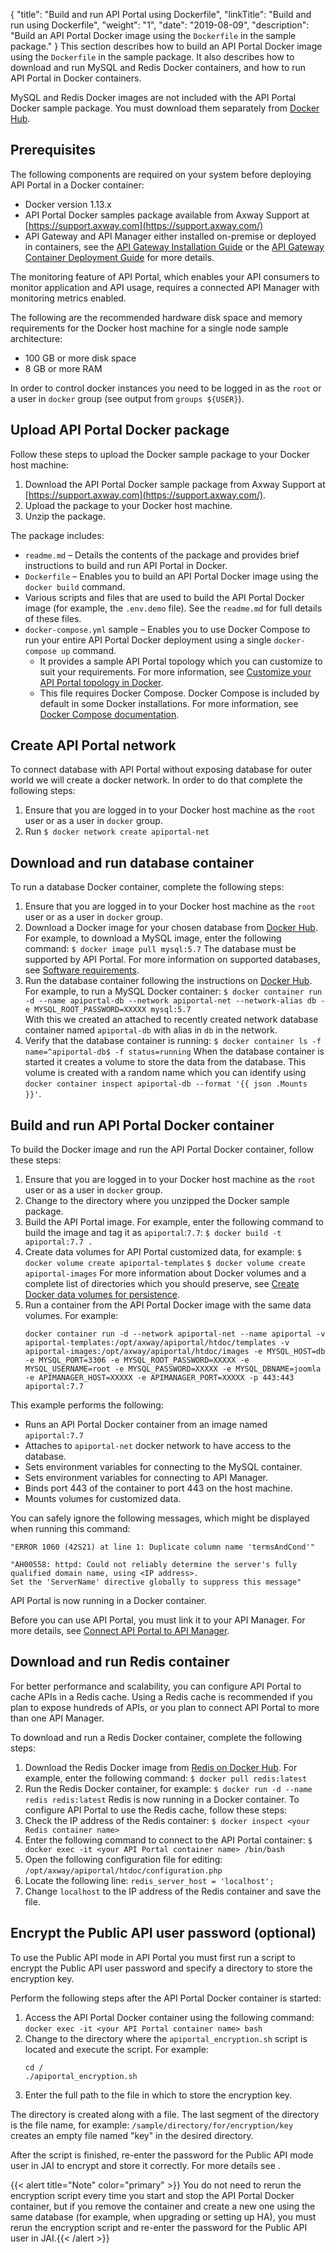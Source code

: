 {
"title": "Build and run API Portal using Dockerfile",
  "linkTitle": "Build and run using Dockerfile",
  "weight": "1",
  "date": "2019-08-09",
  "description": "Build an API Portal Docker image using the `Dockerfile` in the sample package."
}
This section describes how to build an API Portal Docker image using the `Dockerfile` in the sample package. It also describes how to download and run MySQL and Redis Docker containers, and how to run API Portal in Docker containers.

MySQL and Redis Docker images are not included with the API Portal Docker sample package. You must download them separately from [Docker Hub](https://hub.docker.com/).

## Prerequisites

The following components are required on your system before deploying API Portal in a Docker container:

* Docker version 1.13.x
* API Portal Docker samples package available from Axway Support at [https://support.axway.com](https://support.axway.com/)
* API Gateway and API Manager either installed on-premise or deployed in containers, see the [API Gateway Installation Guide](/docs/apim_installation/apigtw_install/) or the [API Gateway Container Deployment Guide](/docs/apim_installation/apigw_containers/) for more details.

The monitoring feature of API Portal, which enables your API consumers to monitor application and API usage, requires a connected API Manager with monitoring metrics enabled.

The following are the recommended hardware disk space and memory requirements for the Docker host machine for a single node sample architecture:

* 100 GB or more disk space
* 8 GB or more RAM

In order to control docker instances you need to be logged in as the `root` or a user in `docker` group (see output from `groups ${USER}`).

## Upload API Portal Docker package

Follow these steps to upload the Docker sample package to your Docker host machine:

1. Download the API Portal Docker sample package from Axway Support at [https://support.axway.com](https://support.axway.com/).
2. Upload the package to your Docker host machine.
3. Unzip the package.

The package includes:

* `readme.md` – Details the contents of the package and provides brief instructions to build and run API Portal in Docker.
* `Dockerfile` – Enables you to build an API Portal Docker image using the `docker build` command.
* Various scripts and files that are used to build the API Portal Docker image (for example, the `.env.demo` file). See the `readme.md` for full details of these files.
* `docker-compose.yml` sample – Enables you to use Docker Compose to run your entire API Portal Docker deployment using a single `docker-compose up` command.
  * It provides a sample API Portal topology which you can customize to suit your requirements. For more information, see [Customize your API Portal topology in Docker](/docs/apim_installation/apiportal_docker/docker_config/).
  * This file requires Docker Compose. Docker Compose is included by default in some Docker installations. For more information, see [Docker Compose documentation](https://docs.docker.com/compose/).

## Create API Portal network

To connect database with API Portal without exposing database for outer world we will create a docker network. In order to do that complete the following steps:

1. Ensure that you are logged in to your Docker host machine as the `root` user or as a user in `docker` group.
2. Run `$ docker network create apiportal-net`

## Download and run database container

To run a database Docker container, complete the following steps:

1. Ensure that you are logged in to your Docker host machine as the `root` user or as a user in `docker` group.
2. Download a Docker image for your chosen database from [Docker Hub](https://hub.docker.com/). For example, to download a MySQL image, enter the following command:
   `$ docker image pull mysql:5.7`
   The database must be supported by API Portal. For more information on supported databases, see [Software requirements](/docs/apim_installation/apiportal_install/install_software_prereqs/).
3. Run the database container following the instructions on [Docker Hub](https://hub.docker.com/). For example, to run a MySQL Docker container:
   `$ docker container run -d --name apiportal-db --network apiportal-net --network-alias db -e MYSQL_ROOT_PASSWORD=XXXXX mysql:5.7`\
   With this we created an attached to recently created network database container named `apiportal-db` with alias in `db` in the network.
4. Verify that the database container is running:
   `$ docker container ls -f name=^apiportal-db$ -f status=running`
   When the database container is started it creates a volume to store the data from the database. This volume is created with a random name which you can identify using `docker container inspect apiportal-db --format '{{ json .Mounts }}'`.

## Build and run API Portal Docker container

To build the Docker image and run the API Portal Docker container, follow these steps:

1. Ensure that you are logged in to your Docker host machine as the `root` user or as a user in `docker` group.
2. Change to the directory where you unzipped the Docker sample package.
3. Build the API Portal image. For example, enter the following command to build the image and tag it as `apiportal`:`7.7`:
   `$ docker build -t apiportal:7.7 .`
4. Create data volumes for API Portal customized data, for example:
   `$ docker volume create apiportal-templates`
   `$ docker volume create apiportal-images`
   For more information about Docker volumes and a complete list of directories which you should preserve, see [Create Docker data volumes for persistence](/docs/apim_installation/apiportal_docker/docker_config/).
5. Run a container from the API Portal Docker image with the same data volumes. For example:
   ```
   docker container run -d --network apiportal-net --name apiportal -v apiportal-templates:/opt/axway/apiportal/htdoc/templates -v apiportal-images:/opt/axway/apiportal/htdoc/images -e MYSQL_HOST=db -e MYSQL_PORT=3306 -e MYSQL_ROOT_PASSWORD=XXXXX -e MYSQL_USERNAME=root -e MYSQL_PASSWORD=XXXXX -e MYSQL_DBNAME=joomla -e APIMANAGER_HOST=XXXXX -e APIMANAGER_PORT=XXXXX -p 443:443 apiportal:7.7
   ```

This example performs the following:

* Runs an API Portal Docker container from an image named `apiportal:7.7`
* Attaches to `apiportal-net` docker network to have access to the database.
* Sets environment variables for connecting to the MySQL container.
* Sets environment variables for connecting to API Manager.
* Binds port 443 of the container to port 443 on the host machine.
* Mounts volumes for customized data.

You can safely ignore the following messages, which might be displayed when running this command:

```
"ERROR 1060 (42S21) at line 1: Duplicate column name 'termsAndCond'"

"AH00558: httpd: Could not reliably determine the server's fully qualified domain name, using <IP address>.
Set the 'ServerName' directive globally to suppress this message"
```

API Portal is now running in a Docker container.

Before you can use API Portal, you must link it to your API Manager. For more details, see [Connect API Portal to API Manager](/docs/apim_installation/apiportal_install/connect_to_apimgr/).

## Download and run Redis container

For better performance and scalability, you can configure API Portal to cache APIs in a Redis cache. Using a Redis cache is recommended if you plan to expose hundreds of APIs, or you plan to connect API Portal to more than one API Manager.

To download and run a Redis Docker container, complete the following steps:

1. Download the Redis Docker image from [Redis on Docker Hub](https://hub.docker.com/_/redis/). For example, enter the following command:
   `$ docker pull redis:latest`
2. Run the Redis Docker container, for example:
   `$ docker run -d --name redis redis:latest`
   Redis is now running in a Docker container. To configure API Portal to use the Redis cache, follow these steps:
3. Check the IP address of the Redis container:
   `$ docker inspect <your Redis container name>`
4. Enter the following command to connect to the API Portal container:
   `$ docker exec -it <your API Portal container name> /bin/bash`
5. Open the following configuration file for editing:
   `/opt/axway/apiportal/htdoc/configuration.php`
6. Locate the following line:
   `redis_server_host = 'localhost';`
7. Change `localhost` to the IP address of the Redis container and save the file.

## Encrypt the Public API user password (optional)

To use the Public API mode in API Portal you must first run a script to encrypt the Public API user password and specify a directory to store the encryption key.

Perform the following steps after the API Portal Docker container is started:

1. Access the API Portal Docker container using the following command:
   `docker exec -it <your API Portal container name> bash`
2. Change to the directory where the `apiportal_encryption.sh` script is located and execute the script. For example:
   ```
   cd /
   ./apiportal_encryption.sh
   ```
3. Enter the full path to the file in which to store the encryption key.

The directory is created along with a file. The last segment of the directory is the file name, for example: `/sample/directory/for/encryption/key` creates an empty file named "key" in the desired directory.

After the script is finished, re-enter the password for the Public API mode user in JAI to encrypt and store it correctly. For more details see .

{{< alert title="Note" color="primary" >}} You do not need to rerun the encryption script every time you start and stop the API Portal Docker container, but if you remove the container and create a new one using the same database (for example, when upgrading or setting up HA), you must rerun the encryption script and re-enter the password for the Public API user in JAI.{{< /alert >}}
